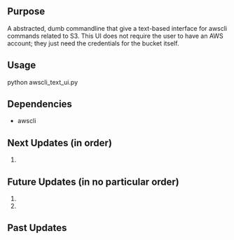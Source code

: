 ## Purpose
A abstracted, dumb commandline that give a text-based interface for awscli commands related to S3. This UI does not require the user to have an AWS account; they just need the credentials for the bucket itself.

## Usage
python awscli_text_ui.py

## Dependencies
* awscli

## Next Updates (in order)
1. 

## Future Updates (in no particular order)
1. 
2. 

## Past Updates
